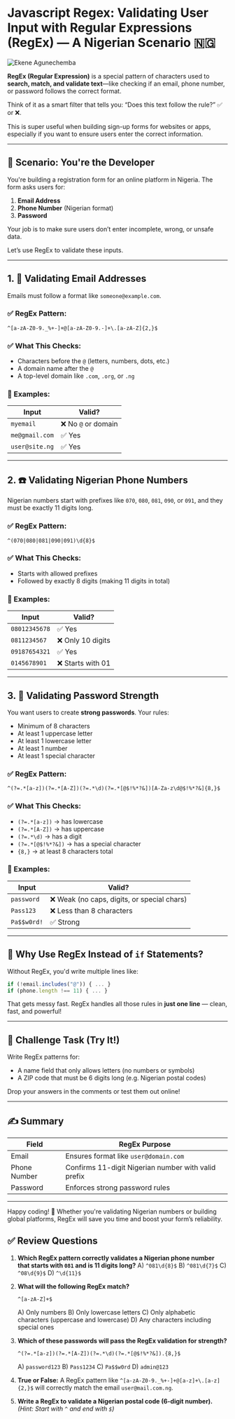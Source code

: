 # Javascript Regex: Validating User Input with Regular Expressions (RegEx) — A Nigerian Scenario 🇳🇬

![Ekene Agunechemba](https://agunechembaekene.wordpress.com/wp-content/uploads/2025/05/an_illustration_of_a_nigerian_web_developer.jpeg)

**RegEx (Regular Expression)** is a special pattern of characters used to **search, match, and validate text**—like checking if an email, phone number, or password follows the correct format.

Think of it as a smart filter that tells you: “Does this text follow the rule?” ✅ or ❌.


This is super useful when building sign-up forms for websites or apps, especially if you want to ensure users enter the correct information.

---

## 📝 **Scenario: You're the Developer**

You're building a registration form for an online platform in Nigeria. The form asks users for:

1. **Email Address**
2. **Phone Number** (Nigerian format)
3. **Password**

Your job is to make sure users don’t enter incomplete, wrong, or unsafe data.

Let’s use RegEx to validate these inputs.

---

## 1. 📧 **Validating Email Addresses**

Emails must follow a format like `someone@example.com`.

### ✅ RegEx Pattern:

```regex
^[a-zA-Z0-9._%+-]+@[a-zA-Z0-9.-]+\.[a-zA-Z]{2,}$
```

### ✅ What This Checks:

* Characters before the `@` (letters, numbers, dots, etc.)
* A domain name after the `@`
* A top-level domain like `.com`, `.org`, or `.ng`

### 🧪 Examples:

| Input          | Valid?             |
| -------------- | ------------------ |
| `myemail`      | ❌ No `@` or domain |
| `me@gmail.com` | ✅ Yes              |
| `user@site.ng` | ✅ Yes              |

---

## 2. ☎️ **Validating Nigerian Phone Numbers**

Nigerian numbers start with prefixes like `070`, `080`, `081`, `090`, or `091`, and they must be exactly 11 digits long.

### ✅ RegEx Pattern:

```regex
^(070|080|081|090|091)\d{8}$
```

### ✅ What This Checks:

* Starts with allowed prefixes
* Followed by exactly 8 digits (making 11 digits in total)

### 🧪 Examples:

| Input         | Valid?           |
| ------------- | ---------------- |
| `08012345678` | ✅ Yes            |
| `0811234567`  | ❌ Only 10 digits |
| `09187654321` | ✅ Yes            |
| `0145678901`  | ❌ Starts with 01 |

---

## 3. 🔐 **Validating Password Strength**

You want users to create **strong passwords**. Your rules:

* Minimum of 8 characters
* At least 1 uppercase letter
* At least 1 lowercase letter
* At least 1 number
* At least 1 special character

### ✅ RegEx Pattern:

```regex
^(?=.*[a-z])(?=.*[A-Z])(?=.*\d)(?=.*[@$!%*?&])[A-Za-z\d@$!%*?&]{8,}$
```

### ✅ What This Checks:

* `(?=.*[a-z])` → has lowercase
* `(?=.*[A-Z])` → has uppercase
* `(?=.*\d)` → has a digit
* `(?=.*[@$!%*?&])` → has a special character
* `{8,}` → at least 8 characters total

### 🧪 Examples:

| Input       | Valid?                                     |
| ----------- | ------------------------------------------ |
| `password`  | ❌ Weak (no caps, digits, or special chars) |
| `Pass123`   | ❌ Less than 8 characters                   |
| `Pa$$w0rd!` | ✅ Strong                                   |

---

## 🧠 **Why Use RegEx Instead of `if` Statements?**

Without RegEx, you'd write multiple lines like:

```js
if (!email.includes("@")) { ... }
if (phone.length !== 11) { ... }
```

That gets messy fast. RegEx handles all those rules in **just one line** — clean, fast, and powerful!

---

## 🧪 **Challenge Task (Try It!)**

Write RegEx patterns for:

* A name field that only allows letters (no numbers or symbols)
* A ZIP code that must be 6 digits long (e.g. Nigerian postal codes)

Drop your answers in the comments or test them out online!

---

## ✍️ Summary

| Field        | RegEx Purpose                                       |
| ------------ | --------------------------------------------------- |
| Email        | Ensures format like `user@domain.com`               |
| Phone Number | Confirms 11-digit Nigerian number with valid prefix |
| Password     | Enforces strong password rules                      |

---

Happy coding! 🎉
Whether you're validating Nigerian numbers or building global platforms, RegEx will save you time and boost your form’s reliability.


## ✅ **Review Questions**

1. **Which RegEx pattern correctly validates a Nigerian phone number that starts with `081` and is 11 digits long?**
   A) `^081\d{8}$`
   B) `^081\d{7}$`
   C) `^08\d{9}$`
   D) `^\d{11}$`

2. **What will the following RegEx match?**

   ```regex
   ^[a-zA-Z]+$
   ```

   A) Only numbers
   B) Only lowercase letters
   C) Only alphabetic characters (uppercase and lowercase)
   D) Any characters including special ones

3. **Which of these passwords will pass the RegEx validation for strength?**

   ```regex
   ^(?=.*[a-z])(?=.*[A-Z])(?=.*\d)(?=.*[@$!%*?&]).{8,}$
   ```

   A) `password123`
   B) `Pass1234`
   C) `Pa$$w0rd`
   D) `admin@123`

4. **True or False:**
   A RegEx pattern like `^[a-zA-Z0-9._%+-]+@[a-z]+\.[a-z]{2,}$` will correctly match the email `user@mail.com.ng`.

5. **Write a RegEx to validate a Nigerian postal code (6-digit number).**
   *(Hint: Start with `^` and end with `$`)*


